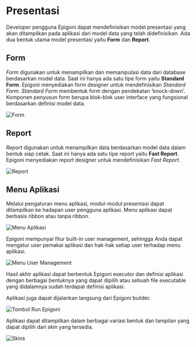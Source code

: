 # Presentasi

Developer pengguna Epigoni dapat mendefinisikan model presentasi yang akan ditampilkan pada aplikasi dari model data yang telah didefinisikan. Ada dua bentuk utama model presentasi yaitu **Form** dan **Report**.

## Form

*Form* digunakan untuk menampilkan dan memanipulasi data dari database berdasarkan model data. Saat ini hanya ada satu tipe form yaitu **Standard Form**. Epigoni menyediakan form designer untuk mendefinisikan *Standard Form*. *Standard Form* membentuk form dengan pendekatan ‘knock-down’. Komponen penyusun form berupa blok-blok user interface yang fungsional berdasarkan definisi model data.

![Form](/images/form.svg)

## Report

*Report* digunakan untuk menampilkan data berdasarkan model data dalam bentuk siap cetak. Saat ini hanya ada satu tipe report yaitu **Fast Report**. Epigoni menyediakan report designer untuk mendefinisikan *Fast Report*.

![Report](/images/report.svg)

## Menu Aplikasi

Melalui pengaturan menu aplikasi, modul-modul presentasi dapat ditampilkan ke hadapan user pengguna aplikasi. Menu aplikasi dapat berbasis ribbon atau tanpa ribbon.

![Menu Aplikasi](/images/menuAplikasi.svg)

Epigoni mempunyai fitur built-in user management, sehingga Anda dapat mengatur user pemakai aplikasi dan hak-hak setiap user terhadap menu aplikasi.

![Menu User Management](/images/menuUserManagement.svg)

Hasil akhir aplikasi dapat berbentuk Epigoni executor dan definisi aplikasi dengan berbagai bentuknya yang dapat dipilih atau sebuah file executable yang didalamnya sudah terdapat definisi aplikasi.

Aplikasi juga dapat dijalankan langsung dari Epigoni builder.

![Tombol Run Epigoni](/images/tombolRun.svg)

Aplikasi dapat ditampilkan dalam berbagai variasi bentuk dan tampilan yang dapat dipilih dari skin yang tersedia.

![Skins](/images/skins.svg)